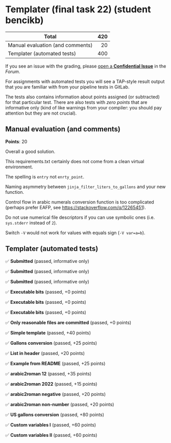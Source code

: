 # Templater (final task 22) (student bencikb)

| Total                                            |   420 |
|--------------------------------------------------|------:|
| Manual evaluation (and comments)                 |    20 |
| Templater (automated tests)                      |   400 |

If you see an issue with the grading, please
[open a **Confidential Issue**](https://gitlab.mff.cuni.cz/teaching/nswi177/2022/common/forum/-/issues/new?issue[confidential]=true&issue[title]=Grading+Templater+(final+task+22))
in the _Forum_.


For assignments with automated tests you will see a TAP-style result output
that you are familiar with from your pipeline tests in GitLab.

The tests also contains information about points assigned (or subtracted)
for that particular test. There are also tests with _zero points_ that
are informative only (kind of like warnings from your compiler: you
should pay attention but they are not crucial).

## Manual evaluation (and comments)

**Points**: 20

Overall a good solution.

This requirements.txt certainly does not come from a clean virtual environment.

The spelling is `entry` not `enrty_point`.

Naming asymmetry between `jinja_filter_liters_to_gallons` and your new function.

Control flow in arabic numerals conversion function is too complicated (perhaps prefer EAFP, see https://stackoverflow.com/q/12265451).

Do not use numerical file descriptors if you can use symbolic ones (i.e. `sys.stderr` instead of `2`).

Switch `-V` would not work for values with equals sign (`-V var=a=b`).


## Templater (automated tests)

✅ **Submitted** (passed, informative only)

✅ **Submitted** (passed, informative only)

✅ **Submitted** (passed, informative only)

✅ **Executable bits** (passed, +0 points)

✅ **Executable bits** (passed, +0 points)

✅ **Executable bits** (passed, +0 points)

✅ **Only reasonable files are committed** (passed, +0 points)

✅ **Simple template** (passed, +40 points)

✅ **Gallons conversion** (passed, +25 points)

✅ **List in header** (passed, +20 points)

✅ **Example from README** (passed, +25 points)

✅ **arabic2roman 12** (passed, +35 points)

✅ **arabic2roman 2022** (passed, +15 points)

✅ **arabic2roman negative** (passed, +20 points)

✅ **arabic2roman non-number** (passed, +20 points)

✅ **US gallons conversion** (passed, +80 points)

✅ **Custom variables I** (passed, +60 points)

✅ **Custom variables II** (passed, +60 points)



